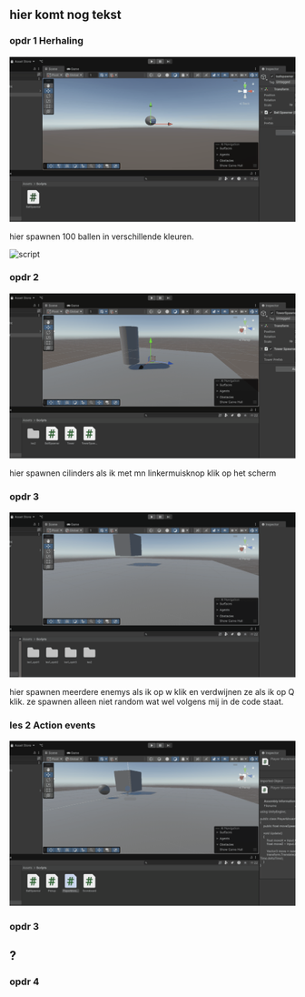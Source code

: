 ## hier komt nog tekst

### opdr 1 Herhaling

![alt text](Les4.gif)

hier spawnen 100 ballen in verschillende kleuren.

![script](/Assets/)

### opdr 2 

![alt text](Les1_opdr2.gif)

hier spawnen cilinders als ik met mn linkermuisknop klik op het scherm

### opdr 3

![alt text](Les1_opdr3.gif)

hier spawnen meerdere enemys als ik op w klik en verdwijnen ze als ik op Q klik. ze spawnen alleen niet random wat wel volgens mij in de code staat.

### les 2 Action events

![alt text](Les2.gif)

### opdr 3 
## ?

### opdr 4
